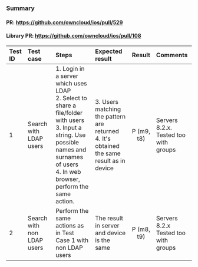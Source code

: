 ###  Summary 

#### PR: https://github.com/owncloud/ios/pull/529
#### Library PR: https://github.com/owncloud/ios/pull/108


Test ID| Test case     | Steps           | Expected result | Result | Comments
|:----|:------------- |:---------------|:-------------|:-------------:|:------------
|1| Search with LDAP users| 1. Login in a server which uses LDAP<br> 2. Select to share a file/folder with users<br> 3. Input a string. Use possible names and surnames of users<br> 4. In web browser, perform the same action.| 3. Users matching the pattern are returned <br> 4. It's obtained the same result as in device| P (m9, t8)| Servers 8.2.x.<br> Tested too with groups
|2| Search with non LDAP users | Perform the same actions as in Test Case 1 with non LDAP users| The result in server and device is the same|  P (m8, t9)|  Servers 8.2.x <br> Tested too with groups
